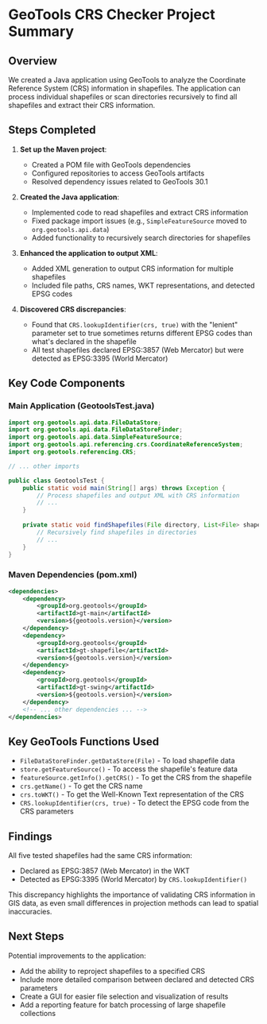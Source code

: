 # GeoTools CRS Checker Project Summary

## Overview
We created a Java application using GeoTools to analyze the Coordinate Reference System (CRS) information in shapefiles. The application can process individual shapefiles or scan directories recursively to find all shapefiles and extract their CRS information.

## Steps Completed

1. **Set up the Maven project**:
   - Created a POM file with GeoTools dependencies
   - Configured repositories to access GeoTools artifacts
   - Resolved dependency issues related to GeoTools 30.1

2. **Created the Java application**:
   - Implemented code to read shapefiles and extract CRS information
   - Fixed package import issues (e.g., `SimpleFeatureSource` moved to `org.geotools.api.data`)
   - Added functionality to recursively search directories for shapefiles

3. **Enhanced the application to output XML**:
   - Added XML generation to output CRS information for multiple shapefiles
   - Included file paths, CRS names, WKT representations, and detected EPSG codes

4. **Discovered CRS discrepancies**:
   - Found that `CRS.lookupIdentifier(crs, true)` with the "lenient" parameter set to true sometimes returns different EPSG codes than what's declared in the shapefile
   - All test shapefiles declared EPSG:3857 (Web Mercator) but were detected as EPSG:3395 (World Mercator)

## Key Code Components

### Main Application (GeotoolsTest.java)
```java
import org.geotools.api.data.FileDataStore;
import org.geotools.api.data.FileDataStoreFinder;
import org.geotools.api.data.SimpleFeatureSource;
import org.geotools.api.referencing.crs.CoordinateReferenceSystem;
import org.geotools.referencing.CRS;

// ... other imports

public class GeotoolsTest {
    public static void main(String[] args) throws Exception {
        // Process shapefiles and output XML with CRS information
        // ...
    }
    
    private static void findShapefiles(File directory, List<File> shapefiles) {
        // Recursively find shapefiles in directories
        // ...
    }
}
```

### Maven Dependencies (pom.xml)
```xml
<dependencies>
    <dependency>
        <groupId>org.geotools</groupId>
        <artifactId>gt-main</artifactId>
        <version>${geotools.version}</version>
    </dependency>
    <dependency>
        <groupId>org.geotools</groupId>
        <artifactId>gt-shapefile</artifactId>
        <version>${geotools.version}</version>
    </dependency>
    <dependency>
        <groupId>org.geotools</groupId>
        <artifactId>gt-swing</artifactId>
        <version>${geotools.version}</version>
    </dependency>
    <!-- ... other dependencies ... -->
</dependencies>
```

## Key GeoTools Functions Used

- `FileDataStoreFinder.getDataStore(File)` - To load shapefile data
- `store.getFeatureSource()` - To access the shapefile's feature data
- `featureSource.getInfo().getCRS()` - To get the CRS from the shapefile
- `crs.getName()` - To get the CRS name
- `crs.toWKT()` - To get the Well-Known Text representation of the CRS
- `CRS.lookupIdentifier(crs, true)` - To detect the EPSG code from the CRS parameters

## Findings

All five tested shapefiles had the same CRS information:
- Declared as EPSG:3857 (Web Mercator) in the WKT
- Detected as EPSG:3395 (World Mercator) by `CRS.lookupIdentifier()`

This discrepancy highlights the importance of validating CRS information in GIS data, as even small differences in projection methods can lead to spatial inaccuracies.

## Next Steps

Potential improvements to the application:
- Add the ability to reproject shapefiles to a specified CRS
- Include more detailed comparison between declared and detected CRS parameters
- Create a GUI for easier file selection and visualization of results
- Add a reporting feature for batch processing of large shapefile collections